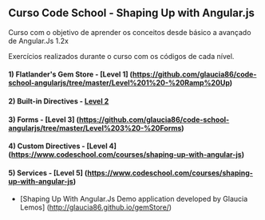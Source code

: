 ## Curso Code School - Shaping Up with Angular.js 

Curso com o objetivo de aprender os conceitos desde básico a avançado de Angular.Js 1.2x

Exercícios realizados durante o curso com os códigos de cada nível.
 
#### 1) Flatlander's Gem Store - [Level 1] (https://github.com/glaucia86/code-school-angularjs/tree/master/Level%201%20-%20Ramp%20Up)
#### 2) Built-in Directives - [Level 2](https://github.com/glaucia86/code-school-angularjs/tree/master/Level%202%20-%20Built%20in%20Directives)
#### 3) Forms - [Level 3] (https://github.com/glaucia86/code-school-angularjs/tree/master/Level%203%20-%20Forms)
#### 4) Custom Directives - [Level 4] (https://www.codeschool.com/courses/shaping-up-with-angular-js)
#### 5) Services - [Level 5] (https://www.codeschool.com/courses/shaping-up-with-angular-js)

- [Shaping Up With Angular.Js Demo application developed by Glaucia Lemos] (http://glaucia86.github.io/gemStore/)


